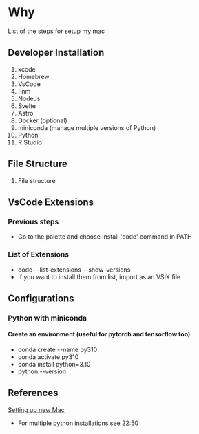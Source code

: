 # Why
List of the steps for setup my mac


## Developer Installation
1. xcode
2. Homebrew
3. VsCode
4. Fnm
5. NodeJs
6. Svelte
7. Astro
8. Docker (optional)
9. miniconda (manage multiple versions of Python)
9. Python
10. R Studio


## File Structure
1. File structure


## VsCode Extensions
### Previous steps
- Go to the palette and choose Install 'code' command in PATH 

### List of Extensions
- code --list-extensions --show-versions
- If you want to install them from list, import as an VSIX file

## Configurations
### Python with miniconda
#### Create an environment (useful for pytorch and tensorflow too)
- conda create --name py310
- conda activate py310
- conda install python=3.10
- python --version

## References
[Setting up new Mac](https://www.youtube.com/watch?v=mmkDyV59nRo&t=250s)
- For multiple python installations see 22:50